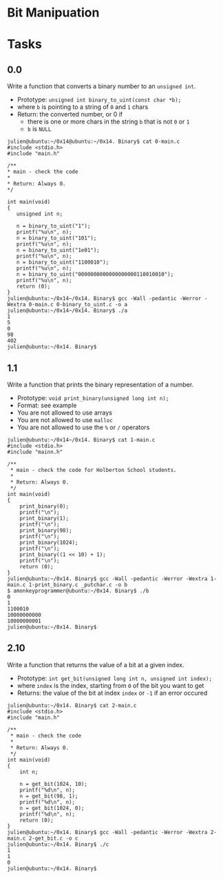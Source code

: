 # Bit Manipuation

# Tasks

## 0.0

Write a function that converts a binary number to an `unsigned int`.

* Prototype: `unsigned int binary_to_uint(const char *b);`
* where `b` is pointing to a string of `0` and `1` chars
* Return: the converted number, or 0 if
    * there is one or more chars in the string `b` that is not `0` or `1`
    * `b` is `NULL`


 ```
julien@ubuntu:~/0x14@ubuntu:~/0x14. Binary$ cat 0-main.c
#include <stdio.h>
#include "main.h"

/**
 * main - check the code 
 *
 * Return: Always 0.
 */

int main(void)
{
	unsigned int n;

	n = binary_to_uint("1");
	printf("%u\n", n);
	n = binary_to_uint("101");
	printf("%u\n", n);
	n = binary_to_uint("1e01");
	printf("%u\n", n);
	n = binary_to_uint("1100010");
	printf("%u\n", n);
	n = binary_to_uint("0000000000000000000110010010");
	printf("%u\n", n);
	return (0);
}
julien@ubuntu:~/0x14~/0x14. Binary$ gcc -Wall -pedantic -Werror -Wextra 0-main.c 0-binary_to_uint.c -o a
julien@ubuntu:~/0x14~/0x14. Binary$ ./a 
1
5
0
98
402
julien@ubuntu:~/0x14. Binary$
```

## 1.1

Write a function that prints the binary representation of a number.

* Prototype: `void print_binary(unsigned long int n);`
* Format: see example
* You are not allowed to use arrays
* You are not allowed to use `malloc`
* You are not allowed to use the `%` or `/` operators


```
julien@ubuntu:~/0x14~/0x14. Binary$ cat 1-main.c 
#include <stdio.h>
#include "mainn.h"

/**
 * main - check the code for Holberton School students.
 *
 * Return: Always 0.
 */
int main(void)
{
	print_binary(0);
	printf("\n");
	print_binary(1);
	printf("\n");
	print_binary(98);
	printf("\n");
	print_binary(1024);
	printf("\n");
	print_binary((1 << 10) + 1);
	printf("\n");
	return (0);
}
julien@ubuntu:~/0x14. Binary$ gcc -Wall -pedantic -Werror -Wextra 1-main.c 1-print_binary.c _putchar.c -o b
$ amonkeyprogrammer@ubuntu:~/0x14. Binary$ ./b 
0
1
1100010
10000000000
10000000001
julien@ubuntu:~/0x14. Binary$
```
## 2.10

Write a function that returns the value of a bit at a given index.

* Prototype: `int get_bit(unsigned long int n, unsigned int index);`
* where `index` is the index, starting from `0` of the bit you want to get
* Returns: the value of the bit at index `index` or `-1` if an error occured

```
julien@ubuntu:~/0x14. Binary$ cat 2-main.c
#include <stdio.h>
#include "main.h"

/**
 * main - check the code
 *
 * Return: Always 0.
 */
int main(void)
{
	int n;

	n = get_bit(1024, 10);
	printf("%d\n", n);
	n = get_bit(98, 1);
	printf("%d\n", n);
	n = get_bit(1024, 0);
	printf("%d\n", n);
	return (0);
}
julien@ubuntu:~/0x14. Binary$ gcc -Wall -pedantic -Werror -Wextra 2-main.c 2-get_bit.c -o c 
julien@ubuntu:~/0x14. Binary$ ./c
1
1
0
julien@ubuntu:~/0x14. Binary$
```
